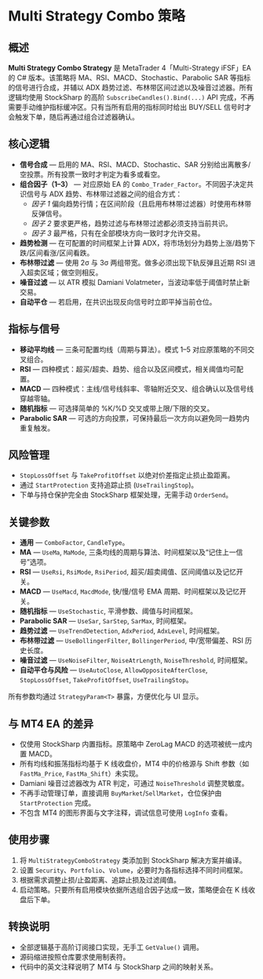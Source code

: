 # Multi Strategy Combo 策略

## 概述
**Multi Strategy Combo Strategy** 是 MetaTrader 4「Multi-Strategy iFSF」EA 的 C# 版本。该策略将 MA、RSI、MACD、Stochastic、Parabolic SAR 等指标的信号进行合成，并辅以 ADX 趋势过滤、布林带区间过滤以及噪音过滤器。所有逻辑均使用 StockSharp 的高阶 `SubscribeCandles().Bind(...)` API 完成，不再需要手动维护指标缓冲区。只有当所有启用的指标同时给出 BUY/SELL 信号时才会触发下单，随后再通过组合过滤器确认。

## 核心逻辑
* **信号合成** — 启用的 MA、RSI、MACD、Stochastic、SAR 分别给出离散多/空投票。所有投票一致时才判定为看多或看空。
* **组合因子（1–3）** — 对应原始 EA 的 `Combo_Trader_Factor`。不同因子决定共识信号与 ADX 趋势、布林带过滤器之间的组合方式：
  * *因子 1* 偏向趋势行情；在区间阶段（且启用布林带过滤器）时使用布林带反弹信号。
  * *因子 2* 要求更严格，趋势过滤与布林带过滤都必须支持当前共识。
  * *因子 3* 最严格，只有在全部模块方向一致时才允许交易。
* **趋势检测** — 在可配置的时间框架上计算 ADX，将市场划分为趋势上涨/趋势下跌/区间看涨/区间看跌。
* **布林带过滤** — 使用 2σ 与 3σ 两组带宽。做多必须出现下轨反弹且近期 RSI 进入超卖区域；做空则相反。
* **噪音过滤** — 以 ATR 模拟 Damiani Volatmeter，当波动率低于阈值时禁止新交易。
* **自动平仓** — 若启用，在共识出现反向信号时立即平掉当前仓位。

## 指标与信号
* **移动平均线** — 三条可配置均线（周期与算法）。模式 1–5 对应原策略的不同交叉组合。
* **RSI** — 四种模式：超买/超卖、趋势、组合以及区间模式，相关阈值均可配置。
* **MACD** — 四种模式：主线/信号线斜率、零轴附近交叉、组合确认以及信号线穿越零轴。
* **随机指标** — 可选择简单的 %K/%D 交叉或带上限/下限的交叉。
* **Parabolic SAR** — 可选的方向投票，可保持最后一次方向以避免同一趋势内重复触发。

## 风险管理
* `StopLossOffset` 与 `TakeProfitOffset` 以绝对价差指定止损止盈距离。
* 通过 `StartProtection` 支持追踪止损 (`UseTrailingStop`)。
* 下单与持仓保护完全由 StockSharp 框架处理，无需手动 `OrderSend`。

## 关键参数
* **通用** — `ComboFactor`, `CandleType`。
* **MA** — `UseMa`, `MaMode`, 三条均线的周期与算法、时间框架以及“记住上一信号”选项。
* **RSI** — `UseRsi`, `RsiMode`, `RsiPeriod`, 超买/超卖阈值、区间阈值以及记忆开关。
* **MACD** — `UseMacd`, `MacdMode`, 快/慢/信号 EMA 周期、时间框架以及记忆开关。
* **随机指标** — `UseStochastic`, 平滑参数、阈值与时间框架。
* **Parabolic SAR** — `UseSar`, `SarStep`, `SarMax`, 时间框架。
* **趋势过滤** — `UseTrendDetection`, `AdxPeriod`, `AdxLevel`, 时间框架。
* **布林带过滤** — `UseBollingerFilter`, `BollingerPeriod`, 中/宽带偏差、RSI 历史长度。
* **噪音过滤** — `UseNoiseFilter`, `NoiseAtrLength`, `NoiseThreshold`, 时间框架。
* **自动平仓与风险** — `UseAutoClose`, `AllowOppositeAfterClose`, `StopLossOffset`, `TakeProfitOffset`, `UseTrailingStop`。

所有参数均通过 `StrategyParam<T>` 暴露，方便优化与 UI 显示。

## 与 MT4 EA 的差异
* 仅使用 StockSharp 内置指标。原策略中 ZeroLag MACD 的选项被统一成内置 MACD。
* 所有均线和振荡指标均基于 K 线收盘价，MT4 中的价格源与 Shift 参数（如 `FastMa_Price`, `FastMa_Shift`）未实现。
* Damiani 噪音过滤器改为 ATR 判定，可通过 `NoiseThreshold` 调整灵敏度。
* 不再手动管理订单，直接调用 `BuyMarket`/`SellMarket`，仓位保护由 `StartProtection` 完成。
* 不包含 MT4 的图形界面与文字注释，调试信息可使用 `LogInfo` 查看。

## 使用步骤
1. 将 `MultiStrategyComboStrategy` 类添加到 StockSharp 解决方案并编译。
2. 设置 `Security`、`Portfolio`、`Volume`，必要时为各指标选择不同时间框架。
3. 根据需求调整止损/止盈距离、追踪止损及过滤阈值。
4. 启动策略。只要所有启用模块依据所选组合因子达成一致，策略便会在 K 线收盘后下单。

## 转换说明
* 全部逻辑基于高阶订阅接口实现，无手工 `GetValue()` 调用。
* 源码缩进按照仓库要求使用制表符。
* 代码中的英文注释说明了 MT4 与 StockSharp 之间的映射关系。
